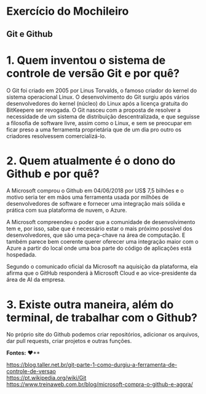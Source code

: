 # Exercício do Mochileiro
 
## Git e Github

# 1. Quem inventou o sistema de controle de versão Git e por quê?

O Git foi criado em 2005 por Linus Torvalds, o famoso criador do kernel do sistema operacional Linux.
O desenvolvimento do Git surgiu após vários desenvolvedores do kernel (núcleo) do Linux após a licença gratuita do BitKeepere ser revogada.
O Git nasceu com a proposta de resolver a necessidade de um sistema de distribuição descentralizada, e que seguisse a filosofia de software livre, assim como o Linux, e sem se preocupar em ficar preso a uma ferramenta proprietária que de um dia pro outro os criadores resolvessem comercializá-lo. 

# 2. Quem atualmente é o dono do Github e por quê?
A Microsoft comprou o Github em 04/06/2018 por US$ 7,5 bilhões e o motivo seria ter em mãos uma ferramenta usada por milhões de desenvolvedores de software e fornecer uma integração mais sólida e prática com sua plataforma de nuvem, o Azure.

A Microsoft compreendeu o poder que a comunidade de desenvolvimento tem e, por isso, sabe que é necessário estar o mais próximo possível dos desenvolvedores, que são uma peça-chave na área de computação. E também parece bem coerente querer oferecer uma integração maior com o Azure a partir do local onde uma boa parte do código de aplicações está hospedada.

Segundo o comunicado oficial da Microsoft na aquisição da plataforma, ela afirma que o GitHub responderá à Microsoft Cloud e ao vice-presidente da área de AI da empresa.

 # 3. Existe outra maneira, além do terminal, de trabalhar com o Github?
 No próprio site do Github podemos criar repositórios, adicionar os arquivos, dar pull requests, criar projetos e outras funções.




**Fontes:** ❤**
 
 https://blog.taller.net.br/git-parte-1-como-durgiu-a-ferramenta-de-controle-de-versao  
 https://pt.wikipedia.org/wiki/Git
 https://www.treinaweb.com.br/blog/microsoft-compra-o-github-e-agora/




